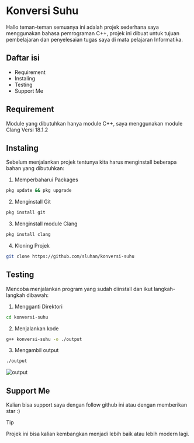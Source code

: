 # Konversi Suhu

Hallo teman-teman semuanya ini adalah projek sederhana saya menggunakan bahasa pemrograman C++, projek ini dibuat untuk tujuan pembelajaran dan penyelesaian tugas saya di mata pelajaran Informatika.

## Daftar isi

- Requirement
- Instaling
- Testing
- Support Me

## Requirement

Module yang dibutuhkan hanya module C++, saya menggunakan module Clang Versi 18.1.2

## Instaling
Sebelum menjalankan projek tentunya kita harus menginstall beberapa bahan yang dibutuhkan:
1. Memperbaharui Packages
  ```sh
pkg update && pkg upgrade
```
2. Menginstall Git
  ```sh
pkg install git
```
3. Menginstall module Clang
  ```sh
pkg install clang
```
4. Kloning Projek
```sh
git clone https://github.com/sluhan/konversi-suhu
```

## Testing
Mencoba menjalankan program yang sudah diinstall dan ikut langkah-langkah dibawah:
1. Mengganti Direktori
```sh
cd konversi-suhu
```
2. Menjalankan kode
```sh
g++ konversi-suhu -o ./output
```
3. Mengambil output
```sh
./output
```
![output](https://i.ibb.co/YLBzxRg/IMG-20240414-192143.jpg)

## Support Me
Kalian bisa support saya dengan follow github ini atau dengan memberikan star :)

> [!TIP]
> Projek ini bisa kalian kembangkan menjadi lebih baik atau lebih modern lagi.
